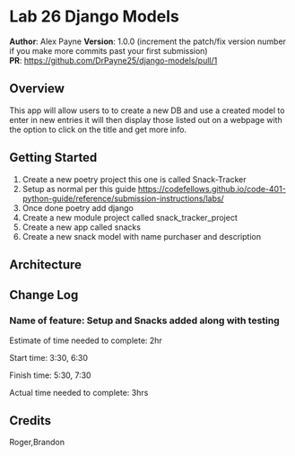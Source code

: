 # Lab 26 Django Models

**Author**: Alex Payne
**Version**: 1.0.0 (increment the patch/fix version number if you make more commits past your first submission)  
**PR**: https://github.com/DrPayne25/django-models/pull/1

## Overview
This app will allow users to to create a new DB and use a created model to enter in new entries it will then display those listed out on a webpage with the option to click on the title and get more info.  

## Getting Started
1. Create a new poetry project this one is called Snack-Tracker
2. Setup as normal per this guide https://codefellows.github.io/code-401-python-guide/reference/submission-instructions/labs/
3. Once done poetry add django
4. Create a new module project called snack_tracker_project
5. Create a new app called snacks 
6. Create a new snack model with name purchaser and description

## Architecture

## Change Log
### Name of feature: Setup and Snacks added along with testing

Estimate of time needed to complete: 2hr 

Start time: 3:30, 6:30

Finish time: 5:30, 7:30

Actual time needed to complete: 3hrs

## Credits 
Roger,Brandon
